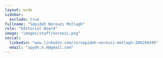 ```yaml
---
layout: wide
sidebar:
  exclude: true
fullname: "Sepideh Norouzi Motlagh"
role: "Editorial Board"
image: "images/staff/norouzi.png"
social:
  linkedin: "www.linkedin.com/in/sepideh-norouzi-motlagh-200194349"
  email: "spydh.n.m@gmail.com"
---
```

